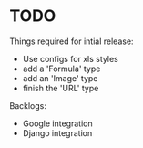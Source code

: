 TODO
====

Things required for intial release:

 * Use configs for xls styles
 * add a 'Formula' type
 * add an 'Image' type
 * finish the 'URL' type

Backlogs:
 
 * Google integration
 * Django integration
  

